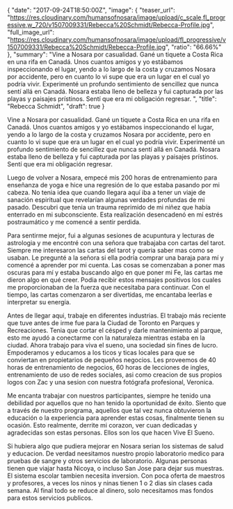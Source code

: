 {
  "date": "2017-09-24T18:50:00Z",
  "image": {
    "teaser_url": "https://res.cloudinary.com/humansofnosara/image/upload/c_scale,fl_progressive,w_720/v1507009331/Rebecca%20Schmidt/Rebecca-Profile.jpg",
    "full_image_url": "https://res.cloudinary.com/humansofnosara/image/upload/fl_progressive/v1507009331/Rebecca%20Schmidt/Rebecca-Profile.jpg",
    "ratio": "66.66%"
  },
  "summary": "Vine a Nosara por casualidad. Gané un tiquete a Costa Rica en una rifa en Canadá. Unos cuantos amigos y yo estábamos inspeccionando el lugar, yendo a lo largo de la costa y cruzamos Nosara por accidente, pero en cuanto lo vi supe que era un lugar en el cual yo podría vivir. Experimenté un profundo sentimiento de sencillez que nunca sentí allá en Canadá. Nosara estaba lleno de belleza y fui capturada por las playas y paisajes prístinos. Sentí que era mi obligación regresar. ",
  "title": "Rebecca Schmidt",
  "draft": true
}
<p>
Vine a Nosara por casualidad. Gané un tiquete a Costa Rica en una rifa en Canadá. Unos cuantos amigos y yo estábamos inspeccionando el lugar, yendo a lo largo de la costa y cruzamos Nosara por accidente, pero en cuanto lo vi supe que era un lugar en el cual yo podría vivir. Experimenté un profundo sentimiento de sencillez que nunca sentí allá en Canadá. Nosara estaba lleno de belleza y fui capturada por las playas y paisajes prístinos. Sentí que era mi obligación regresar.
</p>
<p>
Luego de volver a Nosara, empecé mis 200 horas de entrenamiento para enseñanza de yoga e hice una regresión de lo que estaba pasando por mi cabeza. No tenia idea que cuando llegara aquí iba a tener un viaje de sanación espiritual que revelarían algunas verdades profundas de mi pasado. Descubri que tenia un trauma reprimido de mi niñez que había enterrado en mi subconsciente. Esta realización desencadenó en mí estrés postraumático y me comencé a sentir perdida.
</p>
<p>
Para sentirme mejor, fui a algunas sesiones de acupuntura y lecturas de astrologia y me encontré con una señora que trabajaba con cartas del tarot. Siempre me interesaron  las cartas del tarot y queria saber mas como se usaban. Le pregunté a la señora si ella podría comprar una baraja para mí y comencé a aprender por mi cuenta.  Las cosas se comenzaban a poner mas oscuras para mí y estaba buscando algo en que poner mi Fe, las cartas me dieron algo en qué creer. Podia recibir estos mensajes positivos los cuales me proporcionaban de la fuerza que necesitaba para continuar. Con el tiempo, las cartas comenzaron a ser divertidas, me encantaba leerlas e interpretar su energía.
</p>
<p>
Antes de llegar aqui, trabaje en diferentes industrias. El trabajo más reciente que tuve antes de irme fue para la Ciudad de Toronto en Parques y Recreaciones. Tenia que cortar el césped y darle mantenimiento al parque, esto me ayudó a conectarme con la naturaleza mientras estaba en la ciudad. Ahora trabajo para viva el sueno, una sociedad sin fines de lucro. Empoderamos y educamos a los ticos y ticas locales para que se conviertan en propietarios de pequeños negocios. Les proveemos de 40 horas de entrenamiento de negocios, 60 horas de lecciones de ingles, entrenamiento de uso de redes sociales, asi como creacion de sus propios logos con Zac y una sesion con nuestra fotógrafa profesional, Veronica.
</p>
<p>
Me encanta trabajar con nuestros participantes, siempre he tenido una debilidad por aquellos que no han tenido la oportunidad de éxito. Siento que a través de nuestro programa, aquellos que tal vez nunca obtuvieron la educación o la experiencia para aprender estas cosas, finalmente tienen su ocasión. Esto realmente, derrite mi corazon, ver cuan dedicadas y agradecidas son estas personas. Ellos son los que hacen Vive El Sueno. 
</p>
<p>
Si hubiera algo que pudiera mejorar en Nosara serian los sistemas de salud y educacion. De verdad neesitamos nuestro propio laboratorio medico para pruebas de sangre y otros servicios de laboratorio. Algunas personas tienen que viajar hasta Nicoya, o incluso San Jose para dejar sus muestras. El sistema escolar tambien necesita inversion. Con poca oferta de maestros y profesores, a veces los ninos y ninas tienen 1 o 2 dias sin clases cada semana. Al final todo se reduce al dinero, solo necesitamos mas fondos para estos servicios publicos.
</p>